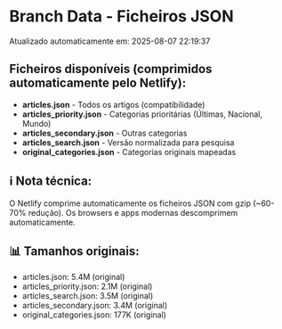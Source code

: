 # Branch Data - Ficheiros JSON
Atualizado automaticamente em: 2025-08-07 22:19:37

## Ficheiros disponíveis (comprimidos automaticamente pelo Netlify):
- **articles.json** - Todos os artigos (compatibilidade)
- **articles_priority.json** - Categorias prioritárias (Últimas, Nacional, Mundo)
- **articles_secondary.json** - Outras categorias
- **articles_search.json** - Versão normalizada para pesquisa
- **original_categories.json** - Categorias originais mapeadas

## ℹ️ Nota técnica:
O Netlify comprime automaticamente os ficheiros JSON com gzip (~60-70% redução).
Os browsers e apps modernas descomprimem automaticamente.

## 📊 Tamanhos originais:
- articles.json: 5.4M (original)
- articles_priority.json: 2.1M (original)
- articles_search.json: 3.5M (original)
- articles_secondary.json: 3.4M (original)
- original_categories.json: 177K (original)
